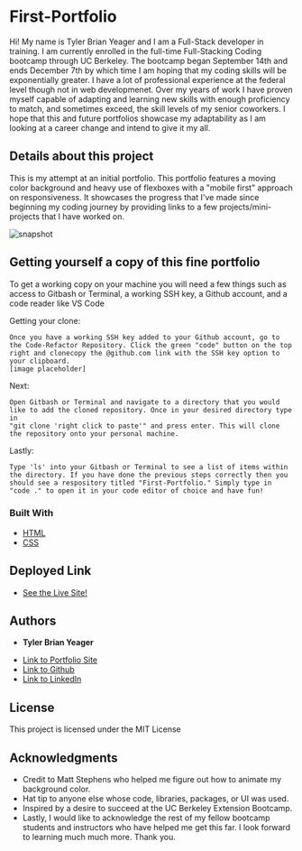 # First-Portfolio 
Hi! My name is Tyler Brian Yeager and I am a Full-Stack developer in training. I am currently enrolled in the full-time Full-Stacking Coding bootcamp through UC Berkeley. The bootcamp began September 14th and ends December 7th by which time I am hoping that my coding skills will be exponentially greater. I have a lot of professional experience at the federal level though not in web developmenet. Over my years of work I have proven myself capable of adapting and learning new skills with enough proficiency to match, and sometimes exceed, the skill levels of my senior coworkers. I hope that this and future portfolios showcase my adaptability as I am looking at a career change and intend to give it my all.  

## Details about this project

This is my attempt at an initial portfolio. This portfolio features a moving color background and heavy use of flexboxes with a "mobile first" approach on responsiveness. It showcases the progress that I've made since beginning my coding journey by providing links to a few projects/mini-projects that I have worked on. 

![snapshot](https://user-images.githubusercontent.com/89880190/134276169-9a56ee61-800b-4c39-921b-8abf60198aeb.png)

## Getting yourself a copy of this fine portfolio

To get a working copy on your machine you will need a few things such as access to Gitbash or Terminal, a working SSH key, a Github account, and a code reader like VS Code

Getting your clone:

```
Once you have a working SSH key added to your Github account, go to the Code-Refactor Repository. Click the green "code" button on the top right and clonecopy the @github.com link with the SSH key option to your clipboard. 
[image placeholder]
```

Next: 

```
Open Gitbash or Terminal and navigate to a directory that you would like to add the cloned repository. Once in your desired directory type in
"git clone 'right click to paste'" and press enter. This will clone the repository onto your personal machine.
```

Lastly: 

```
Type 'ls' into your Gitbash or Terminal to see a list of items within the directory. If you have done the previous steps correctly then you should see a respository titled "First-Portfolio." Simply type in "code ." to open it in your code editor of choice and have fun!
```


### Built With

* [HTML](https://developer.mozilla.org/en-US/docs/Web/HTML)
* [CSS](https://developer.mozilla.org/en-US/docs/Web/CSS)

## Deployed Link

* [See the Live Site!](https://tylerbyeager.github.io/first-portfolio/)


## Authors

* **Tyler Brian Yeager** 

- [Link to Portfolio Site](https://github.com/TylerBYeager/first-portfolio)
- [Link to Github](https://github.com/TylerBYeager/tylerbyeager.github.io)
- [Link to LinkedIn](https://www.linkedin.com/in/tyler-yeager-611926213/)

## License

This project is licensed under the MIT License 

## Acknowledgments

* Credit to Matt Stephens who helped me figure out how to animate my background color.
* Hat tip to anyone else whose code, libraries, packages, or UI was used.
* Inspired by a desire to succeed at the UC Berkeley Extension Bootcamp.
* Lastly, I would like to acknowledge the rest of my fellow bootcamp students and instructors who have helped me get this far. I look forward to learning much much more. Thank you. 